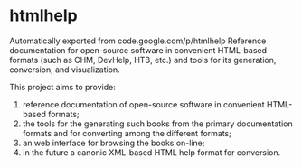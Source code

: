 # htmlhelp
Automatically exported from code.google.com/p/htmlhelp
Reference documentation for open-source software in convenient HTML-based formats (such as CHM, DevHelp, HTB, etc.) and tools for its generation, conversion, and visualization.

This project aims to provide:

 1. reference documentation of open-source software in convenient HTML-based formats;
 2. the tools for the generating such books from the primary documentation formats and for converting among the different formats;
 3. an web interface for browsing the books on-line;
 4. in the future a canonic XML-based HTML help format for conversion. 
